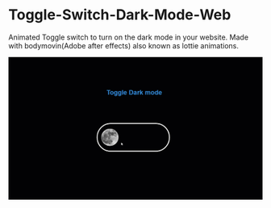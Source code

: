 # Toggle-Switch-Dark-Mode-Web
Animated Toggle switch to turn on the dark mode in your website. Made with bodymovin(Adobe after effects) also known as lottie animations.

![alt text](https://github.com/VishalGhai/Toggle-Switch-Dark-Mode-Web-/blob/master/DarkModeToggle.gif)
